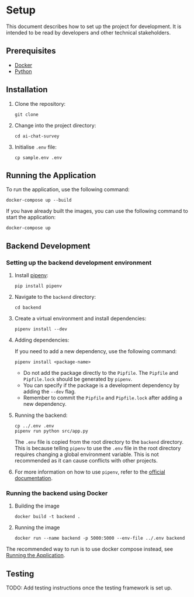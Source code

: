 # Setup

This document describes how to set up the project for development. It is intended to be read by developers and other technical stakeholders.

## Prerequisites

- [Docker](https://www.docker.com/)
- [Python](https://www.python.org/)

## Installation

1. Clone the repository:

    ```shell
    git clone
    ```

2. Change into the project directory:

    ```shell
    cd ai-chat-survey
    ```

3. Initialise `.env` file:

    ```shell
    cp sample.env .env
    ```

## Running the Application

To run the application, use the following command:

```shell
docker-compose up --build
```

If you have already built the images, you can use the following command to start the application:

```shell
docker-compose up
```

## Backend Development

### Setting up the backend development environment

1. Install [pipenv](https://pypi.org/project/pipenv/):

    ```shell
    pip install pipenv
    ```

2. Navigate to the `backend` directory:

    ```shell
    cd backend
    ```

3. Create a virtual environment and install dependencies:

    ```shell
    pipenv install --dev
    ```

4. Adding dependencies:

    If you need to add a new dependency, use the following command:

    ```shell
    pipenv install <package-name>
    ```

    - Do not add the package directly to the `Pipfile`. The `Pipfile` and `Pipfile.lock` should be generated by `pipenv`.
    - You can specify if the package is a development dependency by adding the `--dev` flag.
    - Remember to commit the `Pipfile` and `Pipfile.lock` after adding a new dependency.

5. Running the backend:

    ```shell
    cp ../.env .env
    pipenv run python src/app.py
    ```

    The `.env` file is copied from the root directory to the `backend` directory. This is because telling `pipenv` to use the `.env` file in the root directory requires changing a global environment variable. This is not recommended as it can cause conflicts with other projects.

6. For more information on how to use `pipenv`, refer to the [official documentation](https://pipenv.pypa.io/en/latest/).

### Running the backend using Docker

1. Building the image

    ```shell
    docker build -t backend .
    ```

2. Running the image

    ```shell
    docker run --name backend -p 5000:5000 --env-file ../.env backend
    ```

The recommended way to run is to use docker compose instead, see [Running the Application](#running-the-application).

## Testing

TODO: Add testing instructions once the testing framework is set up.
